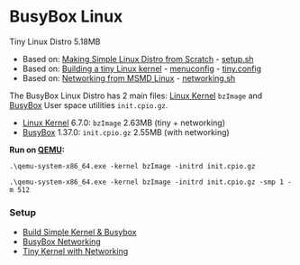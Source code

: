 # BusyBox Linux

Tiny Linux Distro 5.18MB

* Based on: [Making Simple Linux Distro from Scratch](https://www.youtube.com/watch?v=QlzoegSuIzg) - [setup.sh](https://github.com/EN10/BusyBoxLinux/blob/main/setup.sh)
* Based on: [Building a tiny Linux kernel](https://weeraman.com/building-a-tiny-linux-kernel-8c07579ae79d) - [menuconfig](https://github.com/EN10/BusyBoxLinux/blob/main/tinymenuconfig.md) - [tiny.config](https://github.com/EN10/BusyBoxLinux/blob/main/tiny.config)
* Based on: [Networking from MSMD Linux](https://github.com/maksimKorzh/msmd-linux/releases/tag/0.1) - [networking.sh](https://github.com/EN10/BusyBoxLinux/blob/main/networking.sh)

The BusyBox Linux Distro has 2 main files: [Linux Kernel](https://www.kernel.org) `bzImage` and [BusyBox](https://busybox.net) User space utilities `init.cpio.gz`.

* [Linux Kernel](https://www.kernel.org) 6.7.0: `bzImage` 2.63MB (tiny + networking)
* [BusyBox](https://busybox.net) 1.37.0: `init.cpio.gz` 2.55MB (with networking)

**Run on [QEMU](https://www.qemu.org):**
```
.\qemu-system-x86_64.exe -kernel bzImage -initrd init.cpio.gz
```
```
.\qemu-system-x86_64.exe -kernel bzImage -initrd init.cpio.gz -smp 1 -m 512
```
### Setup
* [Build Simple Kernel & Busybox](https://github.com/EN10/BusyBoxLinux/blob/main/setup.sh)
* [BusyBox Networking](https://github.com/EN10/BusyBoxLinux/blob/main/networking.sh)
* [Tiny Kernel with Networking](https://github.com/EN10/BusyBoxLinux/blob/main/tinymenuconfig.md)
